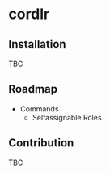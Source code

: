 # cordlr

## Installation
TBC

## Roadmap

* Commands
  * Selfassignable Roles


## Contribution
TBC
